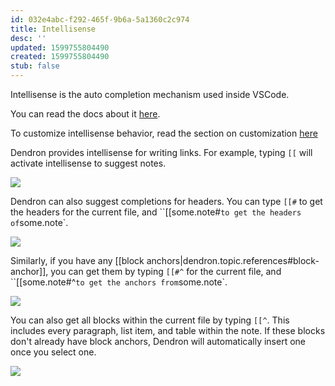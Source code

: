 ```yaml
---
id: 032e4abc-f292-465f-9b6a-5a1360c2c974
title: Intellisense
desc: ''
updated: 1599755804490
created: 1599755804490
stub: false
---
```


Intellisense is the auto completion mechanism used inside VSCode. 

You can read the docs about it [here](https://code.visualstudio.com/docs/editor/intellisense#_intellisense-features).

To customize intellisense behavior, read the section on customization [here](https://code.visualstudio.com/docs/editor/intellisense#_customizing-intellisense)

Dendron provides intellisense for writing links. For example, typing `[[` will activate intellisense to suggest notes.

![](https://i.imgur.com/m6G8XE9.png)

Dendron can also suggest completions for headers. You can type `[[#` to get the headers for the current file, and ``[[some.note#` to get the headers of `some.note`.

![](https://i.imgur.com/3PTNhdj.png)

Similarly, if you have any [[block anchors|dendron.topic.references#block-anchor]], you can get them by typing `[[#^` for the current file, and ``[[some.note#^` to get the anchors from `some.note`.

![](https://i.imgur.com/SU20pQr.png)

You can also get all blocks within the current file by typing `[[^`. This includes every paragraph, list item, and table within the note. If these blocks don't already have block anchors, Dendron will automatically insert one once you select one.

<a href="https://www.loom.com/share/56f7bd5b95fb49d9844199efd91aea11"><img src="https://cdn.loom.com/sessions/thumbnails/56f7bd5b95fb49d9844199efd91aea11-with-play.gif"> </a>
